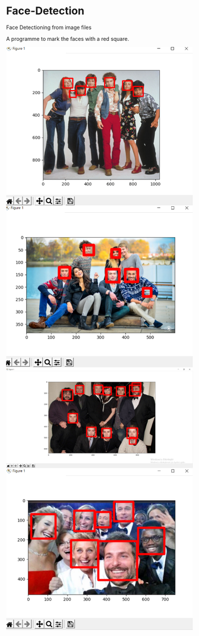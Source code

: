 # Face-Detection
Face Detectioning from image files

A programme to mark the faces with a red square. 

![](Sample%20Output/70's-Show-Output.png)
![](Sample%20Output/group_photo-output.png)
![](Sample%20Output/lotr-output.png)
![](Sample%20Output/oscar-output.png)
